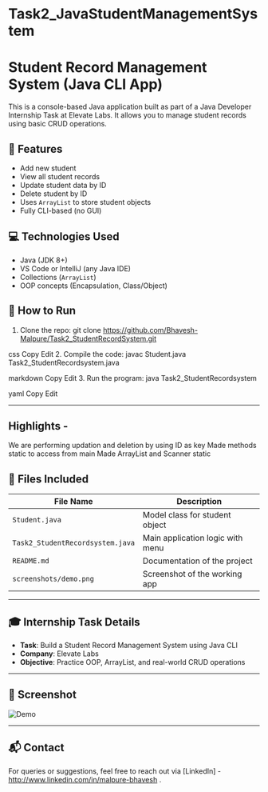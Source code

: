 # Task2_JavaStudentManagementSystem
# Student Record Management System (Java CLI App)

This is a console-based Java application built as part of a Java Developer Internship Task at Elevate Labs. It allows you to manage student records using basic CRUD operations.

## 📌 Features

- Add new student
- View all student records
- Update student data by ID
- Delete student by ID
- Uses `ArrayList` to store student objects
- Fully CLI-based (no GUI)

## 💻 Technologies Used

- Java (JDK 8+)
- VS Code or IntelliJ (any Java IDE)
- Collections (`ArrayList`)
- OOP concepts (Encapsulation, Class/Object)


## 🔧 How to Run

1. Clone the repo:
git clone https://github.com/Bhavesh-Malpure/Task2_StudentRecordSystem.git

css
Copy
Edit
2. Compile the code:
javac Student.java Task2_StudentRecordsystem.java

markdown
Copy
Edit
3. Run the program:
java Task2_StudentRecordsystem

yaml
Copy
Edit

---


## Highlights - 
 We are performing updation and deletion by using ID as key
 Made methods static to access from main
 Made ArrayList and Scanner static


## 📂 Files Included

| File Name                        | Description                                |
|--------------------------------- |--------------------------------------------|
| `Student.java`                   | Model class for student object             |
| `Task2_StudentRecordsystem.java` | Main application logic with menu           |
| `README.md`                      | Documentation of the project               |
| `screenshots/demo.png`           | Screenshot of the working app              |

---

## 🎓 Internship Task Details

- **Task**: Build a Student Record Management System using Java CLI
- **Company**: Elevate Labs
- **Objective**: Practice OOP, ArrayList, and real-world CRUD operations

---

## 📸 Screenshot

![Demo](screenshots/demo.png)

---

## 📬 Contact

For queries or suggestions, feel free to reach out via [LinkedIn] - http://www.linkedin.com/in/malpure-bhavesh .
